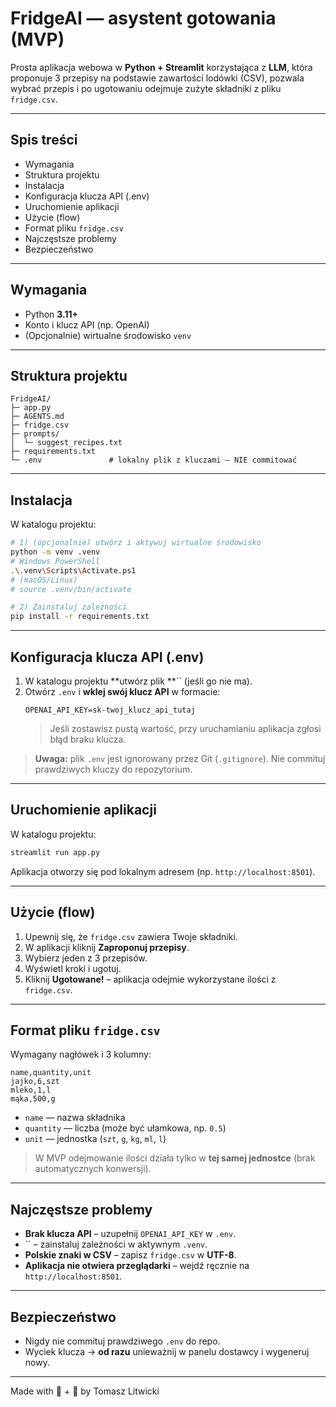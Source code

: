 # FridgeAI — asystent gotowania (MVP)

Prosta aplikacja webowa w **Python + Streamlit** korzystająca z **LLM**, która proponuje 3 przepisy na podstawie zawartości lodówki (CSV), pozwala wybrać przepis i po ugotowaniu odejmuje zużyte składniki z pliku `fridge.csv`.

---

## Spis treści

- Wymagania
- Struktura projektu
- Instalacja
- Konfiguracja klucza API (.env)
- Uruchomienie aplikacji
- Użycie (flow)
- Format pliku `fridge.csv`
- Najczęstsze problemy
- Bezpieczeństwo

---

## Wymagania

- Python **3.11+**
- Konto i klucz API (np. OpenAI)
- (Opcjonalnie) wirtualne środowisko `venv`

---

## Struktura projektu

```
FridgeAI/
├─ app.py
├─ AGENTS.md
├─ fridge.csv
├─ prompts/
│  └─ suggest_recipes.txt
├─ requirements.txt
└─ .env               # lokalny plik z kluczami – NIE commitować
```

---

## Instalacja

W katalogu projektu:

```bash
# 1) (opcjonalnie) utwórz i aktywuj wirtualne środowisko
python -m venv .venv
# Windows PowerShell
.\.venv\Scripts\Activate.ps1
# (macOS/Linux)
# source .venv/bin/activate

# 2) Zainstaluj zależności
pip install -r requirements.txt
```

---

## Konfiguracja klucza API (.env)

1. W katalogu projektu \*\*utwórz plik \*\*\`\` (jeśli go nie ma).
2. Otwórz `.env` i **wklej swój klucz API** w formacie:
   ```env
   OPENAI_API_KEY=sk-twoj_klucz_api_tutaj
   ```
   > Jeśli zostawisz pustą wartość, przy uruchamianiu aplikacja zgłosi błąd braku klucza.

> **Uwaga:** plik `.env` jest ignorowany przez Git (`.gitignore`). Nie commituj prawdziwych kluczy do repozytorium.

---

## Uruchomienie aplikacji

W katalogu projektu:

```bash
streamlit run app.py
```

Aplikacja otworzy się pod lokalnym adresem (np. `http://localhost:8501`).

---

## Użycie (flow)

1. Upewnij się, że `fridge.csv` zawiera Twoje składniki.
2. W aplikacji kliknij **Zaproponuj przepisy**.
3. Wybierz jeden z 3 przepisów.
4. Wyświetl kroki i ugotuj.
5. Kliknij **Ugotowane!** – aplikacja odejmie wykorzystane ilości z `fridge.csv`.

---

## Format pliku `fridge.csv`

Wymagany nagłówek i 3 kolumny:

```csv
name,quantity,unit
jajko,6,szt
mleko,1,l
mąka,500,g
```

- `name` — nazwa składnika
- `quantity` — liczba (może być ułamkowa, np. `0.5`)
- `unit` — jednostka (`szt`, `g`, `kg`, `ml`, `l`)

> W MVP odejmowanie ilości działa tylko w **tej samej jednostce** (brak automatycznych konwersji).

---

## Najczęstsze problemy

- **Brak klucza API** – uzupełnij `OPENAI_API_KEY` w `.env`.
- \`\` – zainstaluj zależności w aktywnym `.venv`.
- **Polskie znaki w CSV** – zapisz `fridge.csv` w **UTF-8**.
- **Aplikacja nie otwiera przeglądarki** – wejdź ręcznie na `http://localhost:8501`.

---

## Bezpieczeństwo

- Nigdy nie commituj prawdziwego `.env` do repo.
- Wyciek klucza → **od razu** unieważnij w panelu dostawcy i wygeneruj nowy.

---

Made with 🍳 + 🧠 by Tomasz Litwicki

